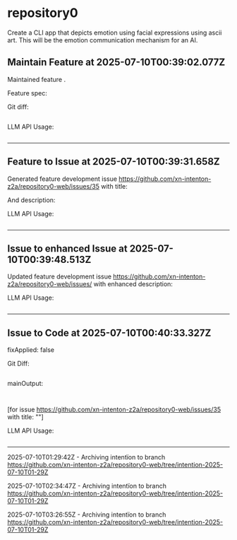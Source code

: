 # repository0
Create a CLI app that depicts emotion using facial expressions using ascii art.
This will be the emotion communication mechanism for an AI.
## Maintain Feature at 2025-07-10T00:39:02.077Z

Maintained feature .

Feature spec:



Git diff:

```diff

```

LLM API Usage:

```json

```
---

## Feature to Issue at 2025-07-10T00:39:31.658Z

Generated feature development issue https://github.com/xn-intenton-z2a/repository0-web/issues/35 with title:



And description:



LLM API Usage:

```json

```
---

## Issue to enhanced Issue at 2025-07-10T00:39:48.513Z

Updated feature development issue https://github.com/xn-intenton-z2a/repository0-web/issues/ with enhanced description:



LLM API Usage:

```json

```
---

## Issue to Code at 2025-07-10T00:40:33.327Z

fixApplied: false



Git Diff:

```

```
mainOutput:
```


```
[for issue https://github.com/xn-intenton-z2a/repository0-web/issues/35 with title: ""]

LLM API Usage:

```json

```
---

2025-07-10T01:29:42Z - Archiving intentïon to branch https://github.com/xn-intenton-z2a/repository0-web/tree/intention-2025-07-10T01-29Z

2025-07-10T02:34:47Z - Archiving intentïon to branch https://github.com/xn-intenton-z2a/repository0-web/tree/intention-2025-07-10T01-29Z

2025-07-10T03:26:55Z - Archiving intentïon to branch https://github.com/xn-intenton-z2a/repository0-web/tree/intention-2025-07-10T01-29Z

